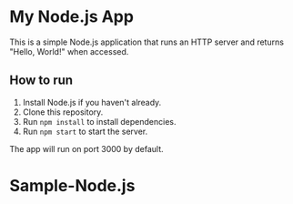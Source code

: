 # My Node.js App

This is a simple Node.js application that runs an HTTP server and returns "Hello, World!" when accessed.

## How to run

1. Install Node.js if you haven't already.
2. Clone this repository.
3. Run `npm install` to install dependencies.
4. Run `npm start` to start the server.

The app will run on port 3000 by default.
# Sample-Node.js
